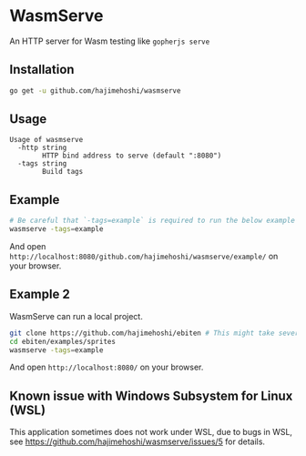 # WasmServe

An HTTP server for Wasm testing like `gopherjs serve`

## Installation

```sh
go get -u github.com/hajimehoshi/wasmserve
```

## Usage

```
Usage of wasmserve
  -http string
        HTTP bind address to serve (default ":8080")
  -tags string
        Build tags
```

## Example

```sh
# Be careful that `-tags=example` is required to run the below example application.
wasmserve -tags=example
```

And open `http://localhost:8080/github.com/hajimehoshi/wasmserve/example/` on your browser.

## Example 2

WasmServe can run a local project.

```sh
git clone https://github.com/hajimehoshi/ebiten # This might take several minutes.
cd ebiten/examples/sprites
wasmserve -tags=example
```

And open `http://localhost:8080/` on your browser.

## Known issue with Windows Subsystem for Linux (WSL)

This application sometimes does not work under WSL, due to bugs in WSL, see https://github.com/hajimehoshi/wasmserve/issues/5 for details.
